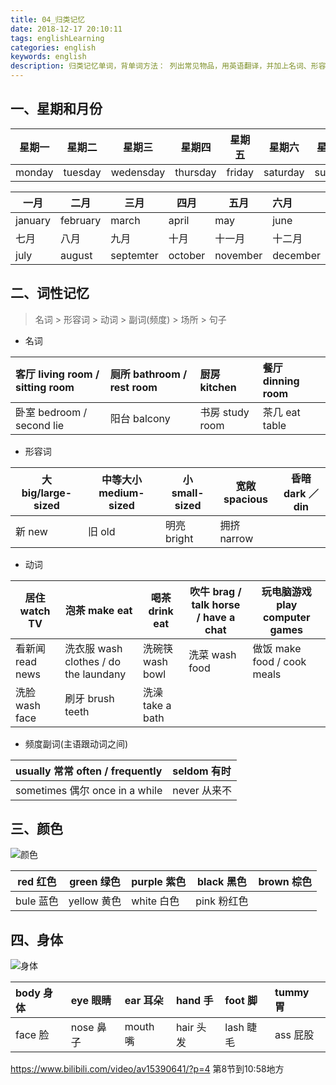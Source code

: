 ```yaml
---
title: 04_归类记忆
date: 2018-12-17 20:10:11
tags: englishLearning
categories: english
keywords: english
description: 归类记忆单词，背单词方法： 列出常见物品，用英语翻译，并加上名词、形容词、副词等进行修饰。
---
```


## 一、星期和月份  


| 星期一 | 星期二 | 星期三 | 星期四 | 星期五 | 星期六 | 星期天 |
| --- | --- | --- | --- | --- | --- | --- |
| monday | tuesday | wedensday | thursday | friday | saturday | sunday |


| 一月 | 二月 | 三月 | 四月 | 五月 | 六月 |
| --- | --- | --- | --- | --- | :-- |
| january | february | march | april | may | june |
| 七月 | 八月 | 九月 | 十月 | 十一月  | 十二月 |
| july | august | septemter | october | november | december |

## 二、词性记忆

>  名词  > 形容词 > 动词  > 副词(频度) > 场所 > 句子

- 名词

|客厅 living room / sitting room|厕所 bathroom / rest room|厨房 kitchen|餐厅 dinning room|
|:---|:---|:---|:---|
|卧室 bedroom / second lie|阳台 balcony |书房 study room|茶几 eat table|

- 形容词

| 大 big/large-sized  | 中等大小 medium-sized | 小 small-sized | 宽敞 spacious | 昏暗 dark ／ din |
| --- | --- | --- | --- | --- |
| 新 new  | 旧 old | 明亮 bright | 拥挤 narrow |  |

- 动词

| 居住 watch TV |泡茶 make eat| 喝茶 drink eat  |吹牛 brag / talk horse / have a chat|玩电脑游戏 play computer games|
| --- | --- | --- | ---| --- |
| 看新闻 read news | 洗衣服 wash clothes / do the laundany| 洗碗筷 wash bowl |洗菜 wash food|做饭 make food / cook meals |
|洗脸 wash face|刷牙 brush teeth|洗澡 take a bath||


- 频度副词(主语跟动词之间)

|usually 常常 often / frequently|seldom 有时| 
|:---|:---|
|sometimes 偶尔 once in a while|never 从来不|



## 三、颜色

![颜色](https://gaoqisen.github.io/GraphBed/201812/20181231180752.png)

| red 红色 | green 绿色 | purple 紫色 |black 黑色|brown 棕色|
| --- | --- | --- |---|---|
| bule 蓝色 | yellow 黄色 | white 白色|pink 粉红色|


## 四、身体

![身体](https://gaoqisen.github.io/GraphBed/201812/20181231180141.png)

|body 身体|eye 眼睛|ear 耳朵|hand 手|foot 脚|tummy 胃| 
|:---|:---|:---|:---|:---|:---|
|face 脸|nose 鼻子|mouth 嘴|hair 头发|lash 睫毛|ass 屁股|

https://www.bilibili.com/video/av15390641/?p=4  第8节到10:58地方

